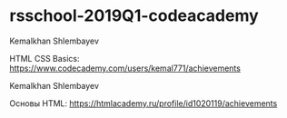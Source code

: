 # rsschool-2019Q1-codeacademy
Kemalkhan Shlembayev 

HTML CSS Basics: https://www.codecademy.com/users/kemal771/achievements

Kemalkhan Shlembayev 

Основы HTML: https://htmlacademy.ru/profile/id1020119/achievements

